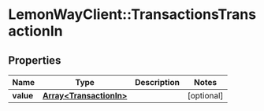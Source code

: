 # LemonWayClient::TransactionsTransactionIn

## Properties
Name | Type | Description | Notes
------------ | ------------- | ------------- | -------------
**value** | [**Array&lt;TransactionIn&gt;**](TransactionIn.md) |  | [optional] 


